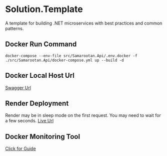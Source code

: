# Solution.Template
A template for building .NET microservices with best practices and common patterns.

## Docker Run Command
`docker-compose --env-file src/Samarootan.Api/.env.docker -f ./src/Samarootan.Api/docker-compose.yml up --build -d`

## Docker Local Host Url
[Swagger Url](http://localhost:8080/swagger)

## Render Deployment
Render may be in sleep mode on the first request. You may need to wait for a few seconds. [Live Url](https://api-0oqs.onrender.com/swagger)

## Docker Monitoring Tool
[Click for Guide](dockerfiles/monitoring/GUIDE.md)
